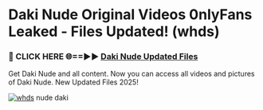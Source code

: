 # Daki Nude Original Videos 0nlyFans Leaked - Files Updated! (whds)

<h3>🔴 CLICK HERE 🌐==►► <a href="https://tinyurl.com/yrmya6cz" rel="nofollow">Daki Nude Updated Files</a></h3>

Get Daki Nude and all content. Now you can access all videos and pictures of Daki Nude. New Updated Files 2025!

[![whds](https://i.imgur.com/FMdXYCs.gif)](https://tinyurl.com/yrmya6cz)
nude daki